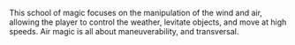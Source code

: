 This school of magic focuses on the manipulation of the wind and air, allowing the player to control the weather, levitate objects, and move at high speeds.  Air magic is all about maneuverability, and transversal.
